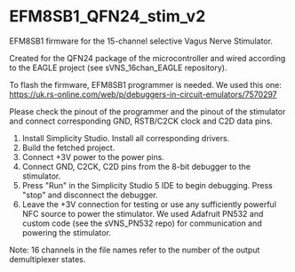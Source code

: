 # EFM8SB1_QFN24_stim_v2

EFM8SB1 firmware for the 15-channel selective Vagus Nerve Stimulator. 

Created for the QFN24 package of the microcontroller and wired according to the EAGLE project (see sVNS_16chan_EAGLE repository). 

To flash the firmware,
EFM8SB1 programmer is needed. We used this one: https://uk.rs-online.com/web/p/debuggers-in-circuit-emulators/7570297

Please check the pinout of the programmer and the pinout of the stimulator and connect corresponding GND, RSTB/C2CK clock and C2D data pins. 

1) Install Simplicity Studio. Install all corresponding drivers.
2) Build the fetched project. 
3) Connect +3V power to the power pins.
4) Connect GND, C2CK, C2D pins from the 8-bit debugger to the stimulator.
5) Press "Run" in the Simplicity Studio 5 IDE to begin debugging. Press "stop" and disconnect the debugger.
6) Leave the +3V connection for testing or use any sufficiently powerful NFC source to power the stimulator. We used Adafruit PN532 and custom code (see the sVNS_PN532 repo)
for communication and powering the stimulator.

Note: 16 channels in the file names refer to the number of the output demultiplexer states.
